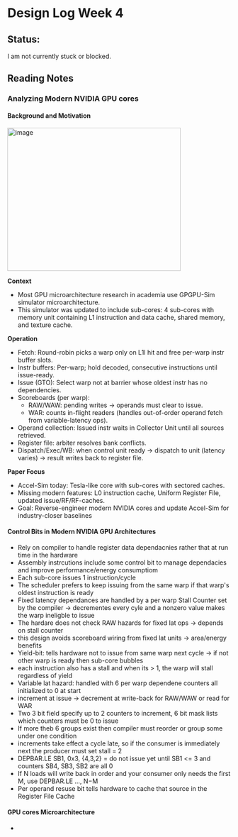 # Design Log Week 4

## Status: 

I am not currently stuck or blocked.

## Reading Notes 

### Analyzing Modern NVIDIA GPU cores

#### Background and Motivation

<img width="391" height="323" alt="image" src="https://github.com/user-attachments/assets/12cd0458-6573-46c8-916e-085c79be5053" />

**Context**
- Most GPU microarchitecture research in academia use GPGPU-Sim simulator microarchitecture.
- This simulator was updated to include sub-cores: 4 sub-cores with memory unit containing L1 instruction and data cache, shared memory, and texture cache.

**Operation**
- Fetch: Round-robin picks a warp only on L1I hit and free per-warp instr buffer slots.
- Instr buffers: Per-warp; hold decoded, consecutive instructions until issue-ready.
- Issue (GTO): Select warp not at barrier whose oldest instr has no dependencies.
- Scoreboards (per warp):
  - RAW/WAW: pending writes -> operands must clear to issue.
  - WAR: counts in-flight readers (handles out-of-order operand fetch from variable-latency ops).
- Operand collection: Issued instr waits in Collector Unit until all sources retrieved.
- Register file: arbiter resolves bank conflicts.
- Dispatch/Exec/WB: when control unit ready -> dispatch to unit (latency varies) -> result writes back to register file.

**Paper Focus**
- Accel-Sim today: Tesla-like core with sub-cores with sectored caches.
- Missing modern features: L0 instruction cache, Uniform Register File, updated issue/RF/RF-caches.
- Goal: Reverse-engineer modern NVIDIA cores and update Accel-Sim for industry-closer baselines

#### Control Bits in Modern NVIDIA GPU Architectures
- Rely on compiler to handle register data dependacnies rather that at run time in the hardware
- Assembly instrcutions include some control bit to manage dependacies and improve performance/energy consumptiom
- Each sub-core issues 1 instruction/cycle
- The scheduler prefers to keep issuing from the same warp if that warp's oldest instruction is ready
- Fixed latency dependances are handled by a per warp Stall Counter set by the compiler -> decrementes every cyle and a nonzero value makes the warp ineligble to issue
- The hardare does not check RAW hazards for fixed lat ops -> depends on stall counter
- this design avoids scoreboard wiring from fixed lat units -> area/energy benefits
- Yield-bit: tells hardware not to issue from same warp next cycle -> if not other warp is ready then sub-core bubbles
- each instruction also has a stall and when its > 1, the warp will stall regardless of yield
- Variable lat hazard: handled with 6 per warp dependene counters all initialized to 0 at start
- increment at issue -> decrement at write-back for RAW/WAW or read for WAR
- Two 3 bit field specify up to 2 counters to increment, 6 bit mask lists which counters must be 0 to issue
- If more theb 6 groups exist then compiler must reorder or group some under one condition
- increments take effect a cycle late, so if the consumer is immediately next the producer must set stall = 2
- DEPBAR.LE SB1, 0x3, {4,3,2} = do not issue yet until SB1 <= 3 and counters SB4, SB3, SB2 are all 0
- If N loads will write back in order and your consumer only needs the first M, use DEPBAR.LE ..., N−M
- Per operand resuse bit tells hardware to cache that source in the Register File Cache

#### GPU cores Microarchitecture
- 


